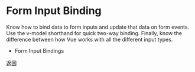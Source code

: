 # Form Input Binding

Know how to bind data to form inputs and update that data on form events. Use the v-model shorthand for quick two-way binding. Finally, know the difference between how Vue works with all the different input types.

- Form Input Bindings

[返回](/Vue_Certification/README.md)
